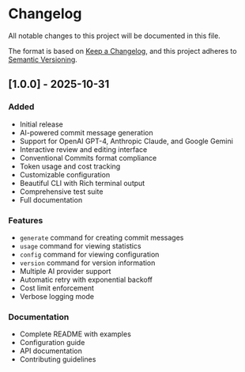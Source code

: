 # Changelog

All notable changes to this project will be documented in this file.

The format is based on [Keep a Changelog](https://keepachangelog.com/en/1.1.0/),
and this project adheres to [Semantic Versioning](https://semver.org/spec/v2.0.0.html).

## [1.0.0] - 2025-10-31

### Added

- Initial release
- AI-powered commit message generation
- Support for OpenAI GPT-4, Anthropic Claude, and Google Gemini
- Interactive review and editing interface
- Conventional Commits format compliance
- Token usage and cost tracking
- Customizable configuration
- Beautiful CLI with Rich terminal output
- Comprehensive test suite
- Full documentation

### Features

- `generate` command for creating commit messages
- `usage` command for viewing statistics
- `config` command for viewing configuration
- `version` command for version information
- Multiple AI provider support
- Automatic retry with exponential backoff
- Cost limit enforcement
- Verbose logging mode

### Documentation

- Complete README with examples
- Configuration guide
- API documentation
- Contributing guidelines

